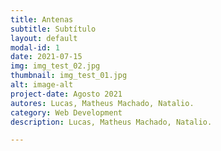 ```yaml
---
title: Antenas
subtitle: Subtítulo
layout: default
modal-id: 1
date: 2021-07-15
img: img_test_02.jpg
thumbnail: img_test_01.jpg
alt: image-alt
project-date: Agosto 2021
autores: Lucas, Matheus Machado, Natalio.
category: Web Development
description: Lucas, Matheus Machado, Natalio.

---
```

